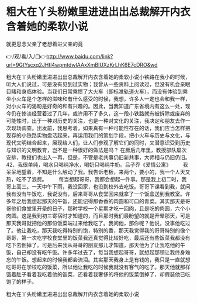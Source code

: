 # 粗大在丫头粉嫩里进进出出总裁解开内衣含着她的柔软小说
就更思念父亲了老想着进父亲的竟

👉/观/看/入/口👉http://www.baidu.com/link?url=9GtYscxq2JHtl4wpmtdwIAAxXmBlUXzKrLhK6E7cDRO&wd

粗大在丫头粉嫩里进进出出总裁解开内衣含着她的柔软小说小铁路在我小的时候，听大人们说过，可是没有见到过实物；我曾从一些资料上阅读过，但没有机会亲眼目睹和身临体验。当我们日常乘惯了大火车（即标准轨道火车），而没有体验到乘坐小火车是个怎样的滋味和有什么感受的时候，我想，许多人一定也会和我一样，对小火车的渴盼是好奇的和有兴趣的。因此，当我知道广东省境内有这么一处，现今仍在惨淡经营着过了几年，或许用不了多久，这一段小铁路就有被拆除或废弃的可能性时，出于一种对历史的关注，也是一种对文化的关注，我决定和朋友去作一次现场调查。出发前，我思考着，如果真有一种可能性存在的话，我们应当怎样把现存的小铁路实物盘活起来，再运用我们的策划手段，把小火车与历史与文化，与现代文明结合起来，展现给人们，让人们参观了解它们的同时，又潜意识受到历史与知识的文明教育，岂不是一种很好的做法是吗？
在厥后几年里，教授部队屡次安排，教授们也出入一再，但是，不管是老共事仍旧新共事，大师相与仍旧仍旧。
	42、我很单纯，喝水只喝纯净水，喝奶只喝纯牛奶。吕子乔《爱情公寓》
　　我呆呆地望着，不知是什么触动了我。我告诉老板，来两个，要小的，我一个人天又热，吃不了浪费。
　　每当想起哥哥，我都会想起一件事。那是我上初二时，我哥上高三。一天中午下雨，我没回家，也没到校外去吃饭。哥哥下课看到我，就问我有没有午饭吃，我说没有，后来哥哥从食堂回来就拿了一个饭盒送到我教室。许多年之后我想起那天的午饭，还能记得那香香的肉圆和可口的青菜。其实那天是哥哥他们食堂里开晕的日子，那时学校一个星期才吃一回肉，且是吃的肉圆，六个小肉圆。这是我到初三寄宿时才知道的，而且那时我们最盼望的就是开晕那天，可是那天我哥就把他的那份饭菜端过来给我吃了。我问他，那你呢？他说，没事他吃过了。他让我吃，那天我吃得特别的饱，特别的香，那天我觉得我的哥哥特别的像个哥哥，第一次吃学校食堂里的饭菜我还真觉得比较好吃，最后还有些饭菜我都没有吃下去倒掉了。可是后来我从哥哥的朋友那儿才知道，那天他为了让我吃他的午饭，自己却没有吃午饭。许多年过去了，每当我想起哥哥，就想起那顿让我终身难忘的午饭。想起来的时候我都会流泪。其实那天我身上是有钱的，我只是一直就想吃哥哥在学校吃的饭菜，所以他让我吃的时候我就没有客气的吃了。那天他就那样饿着肚子看着我吃着他的饭菜，还看着我奢侈的将他的饭菜倒掉了，却假装他已吃饱了的样子。

粗大在丫头粉嫩里进进出出总裁解开内衣含着她的柔软小说
